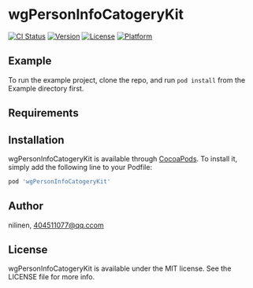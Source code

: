 # wgPersonInfoCatogeryKit

[![CI Status](https://img.shields.io/travis/nilinen/wgPersonInfoCatogeryKit.svg?style=flat)](https://travis-ci.org/nilinen/wgPersonInfoCatogeryKit)
[![Version](https://img.shields.io/cocoapods/v/wgPersonInfoCatogeryKit.svg?style=flat)](https://cocoapods.org/pods/wgPersonInfoCatogeryKit)
[![License](https://img.shields.io/cocoapods/l/wgPersonInfoCatogeryKit.svg?style=flat)](https://cocoapods.org/pods/wgPersonInfoCatogeryKit)
[![Platform](https://img.shields.io/cocoapods/p/wgPersonInfoCatogeryKit.svg?style=flat)](https://cocoapods.org/pods/wgPersonInfoCatogeryKit)

## Example

To run the example project, clone the repo, and run `pod install` from the Example directory first.

## Requirements

## Installation

wgPersonInfoCatogeryKit is available through [CocoaPods](https://cocoapods.org). To install
it, simply add the following line to your Podfile:

```ruby
pod 'wgPersonInfoCatogeryKit'
```

## Author

nilinen, 404511077@qq.ccom

## License

wgPersonInfoCatogeryKit is available under the MIT license. See the LICENSE file for more info.
